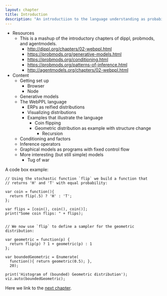 ```yaml
---
layout: chapter
title: Introduction
description: "An introductiion to the language understanding as probabilistic inference"
---
```


- Resources
  - This is a mashup of the introductory chapters of dippl, probmods, and agentmodels.
    - http://dippl.org/chapters/02-webppl.html
    - https://probmods.org/generative-models.html
    - https://probmods.org/conditioning.html
    - https://probmods.org/patterns-of-inference.html
    - http://agentmodels.org/chapters/02-webppl.html
- Content
  - Getting set up
    - Browser
    - Node
  - Generative models
  - The WebPPL language
    - ERPs as reified distributions
    - Visualizing distributions
    - Examples that illustrate the language
      - Coin flipping
      - Geometric distribution as example with structure change
        - Recursion
  - Conditioning and factors
  - Inference operators
  - Graphical models as programs with fixed control flow
  - More interesting (but still simple) models
    - Tug of war

A code box example:

~~~~
// Using the stochastic function `flip` we build a function that
// returns 'H' and 'T' with equal probability:

var coin = function(){
  return flip(.5) ? 'H' : 'T';
};

var flips = [coin(), coin(), coin()];
print("Some coin flips: " + flips);


// We now use `flip` to define a sampler for the geometric distribution:

var geometric = function(p) {
  return flip(p) ? 1 + geometric(p) : 1
};

var boundedGeometric = Enumerate(
  function(){ return geometric(0.5); }, 
  20);

print('Histogram of (bounded) Geometric distribution');
viz.auto(boundedGeometric);
~~~~

Here we link to the [next chapter](2-uncertainty.html).
